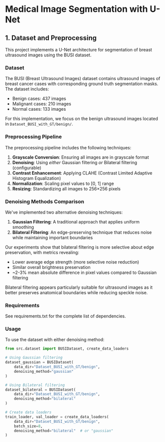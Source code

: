 # Medical Image Segmentation with U-Net

## 1. Dataset and Preprocessing

This project implements a U-Net architecture for segmentation of breast ultrasound images using the BUSI dataset.

### Dataset

The BUSI (Breast Ultrasound Images) dataset contains ultrasound images of breast cancer cases with corresponding ground truth segmentation masks. The dataset includes:
- Benign cases: 437 images
- Malignant cases: 210 images
- Normal cases: 133 images

For this implementation, we focus on the benign ultrasound images located in `Dataset_BUSI_with_GT/benign/`.

### Preprocessing Pipeline

The preprocessing pipeline includes the following techniques:
1. **Grayscale Conversion**: Ensuring all images are in grayscale format
2. **Denoising**: Using *either* Gaussian filtering *or* Bilateral filtering (configurable)
3. **Contrast Enhancement**: Applying CLAHE (Contrast Limited Adaptive Histogram Equalization)
4. **Normalization**: Scaling pixel values to [0, 1] range
5. **Resizing**: Standardizing all images to 256×256 pixels

### Denoising Methods Comparison

We've implemented two alternative denoising techniques:

1. **Gaussian Filtering**: A traditional approach that applies uniform smoothing
2. **Bilateral Filtering**: An edge-preserving technique that reduces noise while maintaining important boundaries

Our experiments show that bilateral filtering is more selective about edge preservation, with metrics revealing:
- Lower average edge strength (more selective noise reduction)
- Similar overall brightness preservation
- ~2-3% mean absolute difference in pixel values compared to Gaussian filtering

Bilateral filtering appears particularly suitable for ultrasound images as it better preserves anatomical boundaries while reducing speckle noise.


### Requirements

See requirements.txt for the complete list of dependencies.

### Usage

To use the dataset with either denoising method:

```python
from src.dataset import BUSIDataset, create_data_loaders

# Using Gaussian filtering
dataset_gaussian = BUSIDataset(
    data_dir="Dataset_BUSI_with_GT/benign",
    denoising_method="gaussian"
)

# Using Bilateral filtering
dataset_bilateral = BUSIDataset(
    data_dir="Dataset_BUSI_with_GT/benign",
    denoising_method="bilateral"
)

# Create data loaders
train_loader, val_loader = create_data_loaders(
    data_dir="Dataset_BUSI_with_GT/benign",
    batch_size=8,
    denoising_method="bilateral"  # or "gaussian"
)
